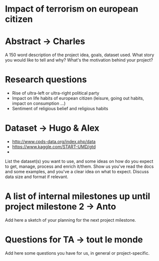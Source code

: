 # Impact of terrorism on european citizen

# Abstract -> Charles
A 150 word description of the project idea, goals, dataset used. What story you would like to tell and why? What's the motivation behind your project?

# Research questions
- Rise of ultra-left or ultra-right political party
- Impact on life habits of european citizen (leisure, going out habits, impact on consumption ...)
- Sentiment of religious belief and religious habits

# Dataset -> Hugo & Alex
- http://www.cpds-data.org/index.php/data
- https://www.kaggle.com/START-UMD/gtd
- 

List the dataset(s) you want to use, and some ideas on how do you expect to get, manage, process and enrich it/them. Show us you've read the docs and some examples, and you've a clear idea on what to expect. Discuss data size and format if relevant.

# A list of internal milestones up until project milestone 2 -> Anto
Add here a sketch of your planning for the next project milestone.

# Questions for TA -> tout le monde
Add here some questions you have for us, in general or project-specific.
